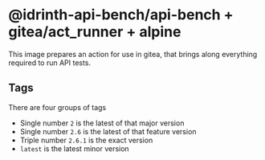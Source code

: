 # @idrinth-api-bench/api-bench + gitea/act_runner + alpine

This image prepares an action for use in gitea,
that brings along everything required to run API tests.

## Tags

There are four groups of tags

- Single number `2` is the latest of that major version
- Single number `2.6` is the latest of that feature version
- Triple number `2.6.1` is the exact version
- `latest` is the latest minor version
